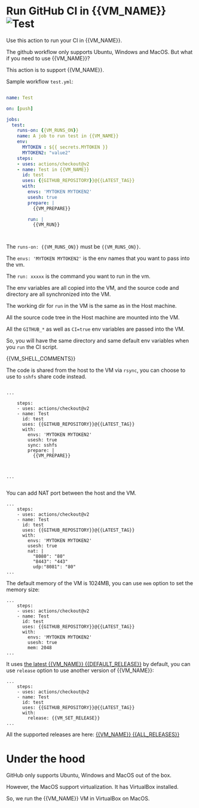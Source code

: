 # Run GitHub CI in {{VM_NAME}} ![Test](https://github.com/{{GITHUB_REPOSITORY}}/workflows/Test/badge.svg)

Use this action to run your CI in {{VM_NAME}}.

The github workflow only supports Ubuntu, Windows and MacOS. But what if you need to use {{VM_NAME}}?

This action is to support {{VM_NAME}}.


Sample workflow `test.yml`:

```yml

name: Test

on: [push]

jobs:
  test:
    runs-on: {{VM_RUNS_ON}}
    name: A job to run test in {{VM_NAME}}
    env:
      MYTOKEN : ${{ secrets.MYTOKEN }}
      MYTOKEN2: "value2"
    steps:
    - uses: actions/checkout@v2
    - name: Test in {{VM_NAME}}
      id: test
      uses: {{GITHUB_REPOSITORY}}@{{LATEST_TAG}}
      with:
        envs: 'MYTOKEN MYTOKEN2'
        usesh: true
        prepare: |
          {{VM_PREPARE}}

        run: |
          {{VM_RUN}}




```


The `runs-on: {{VM_RUNS_ON}}` must be `{{VM_RUNS_ON}}`.

The `envs: 'MYTOKEN MYTOKEN2'` is the env names that you want to pass into the vm.

The `run: xxxxx`  is the command you want to run in the vm.

The env variables are all copied into the VM, and the source code and directory are all synchronized into the VM.

The working dir for `run` in the VM is the same as in the Host machine.

All the source code tree in the Host machine are mounted into the VM.

All the `GITHUB_*` as well as `CI=true` env variables are passed into the VM.

So, you will have the same directory and same default env variables when you `run` the CI script.

{{VM_SHELL_COMMENTS}}

The code is shared from the host to the VM via `rsync`, you can choose to use to `sshfs` share code instead.


```

...

    steps:
    - uses: actions/checkout@v2
    - name: Test
      id: test
      uses: {{GITHUB_REPOSITORY}}@{{LATEST_TAG}}
      with:
        envs: 'MYTOKEN MYTOKEN2'
        usesh: true
        sync: sshfs
        prepare: |
          {{VM_PREPARE}}



...


```

You can add NAT port between the host and the VM.

```
...
    steps:
    - uses: actions/checkout@v2
    - name: Test
      id: test
      uses: {{GITHUB_REPOSITORY}}@{{LATEST_TAG}}
      with:
        envs: 'MYTOKEN MYTOKEN2'
        usesh: true
        nat: |
          "8080": "80"
          "8443": "443"
          udp:"8081": "80"
...
```


The default memory of the VM is 1024MB, you can use `mem` option to set the memory size:

```
...
    steps:
    - uses: actions/checkout@v2
    - name: Test
      id: test
      uses: {{GITHUB_REPOSITORY}}@{{LATEST_TAG}}
      with:
        envs: 'MYTOKEN MYTOKEN2'
        usesh: true
        mem: 2048
...
```



It uses [the latest {{VM_NAME}} {{DEFAULT_RELEASE}}](conf/default.release.conf) by default, you can use `release` option to use another version of {{VM_NAME}}:

```
...
    steps:
    - uses: actions/checkout@v2
    - name: Test
      id: test
      uses: {{GITHUB_REPOSITORY}}@{{LATEST_TAG}}
      with:
        release: {{VM_SET_RELEASE}}
...
```

All the supported releases are here: [{{VM_NAME}}  {{ALL_RELEASES}}](conf)


# Under the hood

GitHub only supports Ubuntu, Windows and MacOS out of the box.

However, the MacOS support virtualization. It has VirtualBox installed.

So, we run the {{VM_NAME}} VM in VirtualBox on MacOS.


